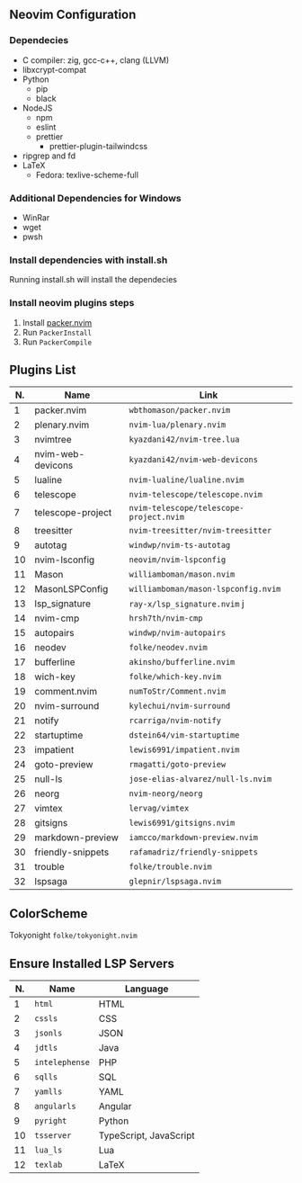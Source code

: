 ## Neovim Configuration

### Dependecies

- C compiler: zig, gcc-c++, clang (LLVM)
- libxcrypt-compat
- Python
  - pip
  - black
- NodeJS
  - npm
  - eslint
  - prettier
    - prettier-plugin-tailwindcss
- ripgrep and fd
- LaTeX
  - Fedora: texlive-scheme-full

### Additional Dependencies for Windows

- WinRar
- wget
- pwsh

### Install dependencies with install.sh

Running install.sh will install the dependecies

### Install neovim plugins steps

1. Install [packer.nvim](https://github.com/wbthomason/packer.nvim#quickstart)
2. Run `PackerInstall`
3. Run `PackerCompile`

## Plugins List

| N.  | Name              | Link                                    |
| --- | ----------------- | --------------------------------------- |
| 1   | packer.nvim       | `wbthomason/packer.nvim`                |
| 2   | plenary.nvim      | `nvim-lua/plenary.nvim`                 |
| 3   | nvimtree          | `kyazdani42/nvim-tree.lua`              |
| 4   | nvim-web-devicons | `kyazdani42/nvim-web-devicons`          |
| 5   | lualine           | `nvim-lualine/lualine.nvim`             |
| 6   | telescope         | `nvim-telescope/telescope.nvim`         |
| 7   | telescope-project | `nvim-telescope/telescope-project.nvim` |
| 8   | treesitter        | `nvim-treesitter/nvim-treesitter`       |
| 9   | autotag           | `windwp/nvim-ts-autotag`                |
| 10  | nvim-lsconfig     | `neovim/nvim-lspconfig`                 |
| 11  | Mason             | `williamboman/mason.nvim`               |
| 12  | MasonLSPConfig    | `williamboman/mason-lspconfig.nvim`     |
| 13  | lsp_signature     | `ray-x/lsp_signature.nvim` j            |
| 14  | nvim-cmp          | `hrsh7th/nvim-cmp`                      |
| 15  | autopairs         | `windwp/nvim-autopairs`                 |
| 16  | neodev            | `folke/neodev.nvim`                     |
| 17  | bufferline        | `akinsho/bufferline.nvim`               |
| 18  | wich-key          | `folke/which-key.nvim`                  |
| 19  | comment.nvim      | `numToStr/Comment.nvim`                 |
| 20  | nvim-surround     | `kylechui/nvim-surround`                |
| 21  | notify            | `rcarriga/nvim-notify`                  |
| 22  | startuptime       | `dstein64/vim-startuptime`              |
| 23  | impatient         | `lewis6991/impatient.nvim`              |
| 24  | goto-preview      | `rmagatti/goto-preview`                 |
| 25  | null-ls           | `jose-elias-alvarez/null-ls.nvim`       |
| 26  | neorg             | `nvim-neorg/neorg`                      |
| 27  | vimtex            | `lervag/vimtex`                         |
| 28  | gitsigns          | `lewis6991/gitsigns.nvim`               |
| 29  | markdown-preview  | `iamcco/markdown-preview.nvim`          |
| 30  | friendly-snippets | `rafamadriz/friendly-snippets`          |
| 31  | trouble           | `folke/trouble.nvim`                    |
| 32  | lspsaga           | `glepnir/lspsaga.nvim`                  |

## ColorScheme

Tokyonight `folke/tokyonight.nvim`

## Ensure Installed LSP Servers

| N.  | Name           | Language               |
| --- | -------------- | ---------------------- |
| 1   | `html`         | HTML                   |
| 2   | `cssls`        | CSS                    |
| 3   | `jsonls`       | JSON                   |
| 4   | `jdtls`        | Java                   |
| 5   | `intelephense` | PHP                    |
| 6   | `sqlls`        | SQL                    |
| 7   | `yamlls`       | YAML                   |
| 8   | `angularls`    | Angular                |
| 9   | `pyright`      | Python                 |
| 10  | `tsserver`     | TypeScript, JavaScript |
| 11  | `lua_ls`       | Lua                    |
| 12  | `texlab`       | LaTeX                  |
